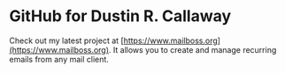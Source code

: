 # GitHub for Dustin R. Callaway

Check out my latest project at [https://www.mailboss.org](https://www.mailboss.org). It allows you to create and manage recurring emails from any mail client.

<!--
**drcallaway/drcallaway** is a ✨ _special_ ✨ repository because its `README.md` (this file) appears on your GitHub profile.

Here are some ideas to get you started:

- 🔭 I’m currently working on ...
- 🌱 I’m currently learning ...
- 👯 I’m looking to collaborate on ...
- 🤔 I’m looking for help with ...
- 💬 Ask me about ...
- 📫 How to reach me: ...
- 😄 Pronouns: ...
- ⚡ Fun fact: ...
-->
